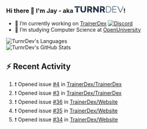 ### Hi there 👋 I'm Jay - aka <img src="https://raw.githubusercontent.com/TurnrDev/TurnrDev/master/Logo/SVG/TurnrDev_Logo_Dark%20Blue%20%26%20Teal.svg" alt="TurnrDev" height="17.5px">!

- 🔭 I’m currently working on [TrainerDex](https://www.github.com/TrainerDex) [![Discord](https://discordapp.com/api/v6/guilds/364313717720219651/widget.png?style=shield)](http://discord.trainerdex.co.uk/)
- 🤔 I’m studying Computer Science at [OpenUniversity](http://www.open.ac.uk/courses/computing-it/degrees/bsc-computing-it-software-q62-soft)

![TurnrDev's Languages](https://github-readme-stats.vercel.app/api/top-langs/?username=TurnrDev&layout=compact&hide_border=true&title_color=1fa6aa&text_color=233247)
<br>
![TurnrDev's GitHub Stats](https://github-readme-stats.vercel.app/api?username=TurnrDev&show_icons=true&hide_border=true&count_private=true&include_all_commits=true&icon_color=1fa6aa&title_color=1fa6aa&text_color=233247)
<br>

## :zap: Recent Activity

<!--START_SECTION:activity-->
1. ❗️ Opened issue [#4](https://github.com//TrainerDex/TrainerDex/issues/4) in [TrainerDex/TrainerDex](https://github.com//TrainerDex/TrainerDex)
2. ❗️ Opened issue [#3](https://github.com//TrainerDex/TrainerDex/issues/3) in [TrainerDex/TrainerDex](https://github.com//TrainerDex/TrainerDex)
3. ❗️ Opened issue [#36](https://github.com//TrainerDex/Website/issues/36) in [TrainerDex/Website](https://github.com//TrainerDex/Website)
4. ❗️ Opened issue [#35](https://github.com//TrainerDex/Website/issues/35) in [TrainerDex/Website](https://github.com//TrainerDex/Website)
5. ❗️ Opened issue [#34](https://github.com//TrainerDex/Website/issues/34) in [TrainerDex/Website](https://github.com//TrainerDex/Website)
<!--END_SECTION:activity-->
